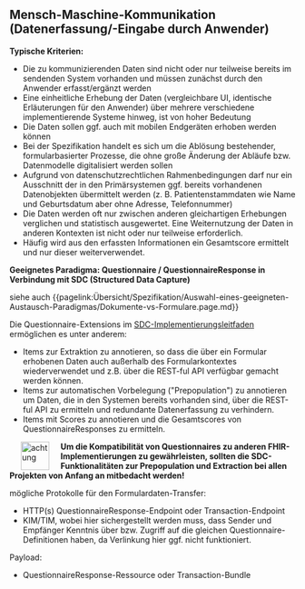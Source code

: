 ## Mensch-Maschine-Kommunikation (Datenerfassung/-Eingabe durch Anwender) 
**Typische Kriterien:** 
* Die zu kommunizierenden Daten sind nicht oder nur teilweise bereits im sendenden System vorhanden und müssen zunächst durch den Anwender erfasst/ergänzt werden 
* Eine einheitliche Erhebung der Daten (vergleichbare UI, identische Erläuterungen für den Anwender) über mehrere verschiedene implementierende Systeme hinweg, ist von hoher Bedeutung 
* Die Daten sollen ggf. auch mit mobilen Endgeräten erhoben werden können 
* Bei der Spezifikation handelt es sich um die Ablösung bestehender, formularbasierter Prozesse, die ohne große Änderung der Abläufe bzw. Datenmodelle digitalisiert werden sollen 
* Aufgrund von datenschutzrechtlichen Rahmenbedingungen darf nur ein Ausschnitt der in den Primärsystemen ggf. bereits vorhandenen Datenobjekten übermittelt werden (z. B. Patientenstammdaten wie Name und Geburtsdatum aber ohne Adresse, Telefonnummer) 
* Die Daten werden oft nur zwischen anderen gleichartigen Erhebungen verglichen und statistisch ausgewertet. Eine Weiternutzung der Daten in anderen Kontexten ist nicht oder nur teilweise erforderlich.  
* Häufig wird aus den erfassten Informationen ein Gesamtscore ermittelt und nur dieser weiterverwendet. 

**Geeignetes Paradigma: Questionnaire / QuestionnaireResponse in Verbindung mit SDC (Structured Data Capture)**

siehe auch {{pagelink:Übersicht/Spezifikation/Auswahl-eines-geeigneten-Austausch-Paradigmas/Dokumente-vs-Formulare.page.md}}

Die Questionnaire-Extensions im [SDC-Implementierungsleitfaden](https://build.fhir.org/ig/HL7/sdc/) ermöglichen es unter anderem:
* Items zur Extraktion zu annotieren, so dass die über ein Formular erhobenen Daten auch außerhalb des Formularkontextes wiederverwendet und z.B. über die REST-ful API verfügbar gemacht werden können.
* Items zur automatischen Vorbelegung ("Prepopulation") zu annotieren um Daten, die in den Systemen bereits vorhanden sind, über die REST-ful API zu ermitteln und redundante Datenerfassung zu verhindern.
* Items mit Scores zu annotieren und die Gesamtscores von QuestionnaireResponses zu ermitteln.

<img src="https://wiki.hl7.de/images/thumb/Attention_icon.svg/100px-Attention_icon.svg.png" alt="achtung" width="50" style="margin:0px 20px" align="left"/>
<b>Um die Kompatibilität von Questionnaires zu anderen FHIR-Implementierungen zu gewährleisten, sollten die SDC-Funktionalitäten zur Prepopulation und Extraction bei allen Projekten von Anfang an mitbedacht werden!</b>
<p>

mögliche Protokolle für den Formulardaten-Transfer:
* HTTP(s) QuestionnaireResponse-Endpoint oder Transaction-Endpoint 
* KIM/TIM, wobei hier sichergestellt werden muss, dass Sender und Empfänger Kenntnis über bzw. Zugriff auf die gleichen Questionnaire-Definitionen haben, da Verlinkung hier ggf. nicht funktioniert.

Payload: 
* QuestionnaireResponse-Ressource oder Transaction-Bundle 

